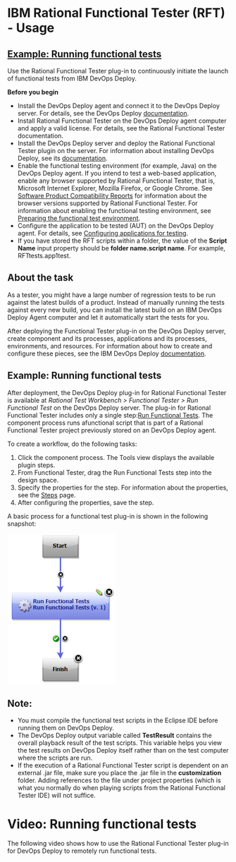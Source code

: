 
# IBM Rational Functional Tester (RFT) - Usage


## [Example: Running functional tests](#component_process_run)

Use the Rational Functional Tester plug-in to continuously initiate the launch of functional tests from IBM DevOps Deploy.

**Before you begin**

* Install the DevOps Deploy agent and connect it to the DevOps Deploy server. For details, see the DevOps Deploy [documentation](http://www-01.ibm.com/support/knowledgecenter/SS4GSP/ucd_welcome.html).
* Install Rational Functional Tester on the DevOps Deploy agent computer and apply a valid license. For details, see the Rational Functional Tester documentation.
* Install the DevOps Deploy server and deploy the Rational Functional Tester plugin on the server. For information about installing DevOps Deploy, see its [documentation](http://www-01.ibm.com/support/knowledgecenter/SS4GSP/ucd_welcome.html).
* Enable the functional testing environment (for example, Java) on the DevOps Deploy agent. If you intend to test a web-based application, enable any browser supported by Rational Functional Tester, that is, Microsoft Internet Explorer, Mozilla Firefox, or Google Chrome. See [Software Product Compatibility Reports](http://www-969.ibm.com/software/reports/compatibility/clarity/index.html) for information about the browser versions supported by Rational Functional Tester. For information about enabling the functional testing environment, see [Preparing the functional test environment](http://www-01.ibm.com/support/knowledgecenter/SSBLQQ_8.6.0/com.ibm.rational.test.ft.doc/topics/t_preparerft.html).
* Configure the application to be tested (AUT) on the DevOps Deploy agent. For details, see [Configuring applications for testing](http://www-01.ibm.com/support/knowledgecenter/SSBLQQ_8.6.0/com.ibm.rational.test.ft.doc/topics/ConfiguringAppsTesting.html).
* If you have stored the RFT scripts within a folder, the value of the **Script Name** input property should be **folder name.script name**. For example, RFTtests.app1test.

## About the task

As a tester, you might have a large number of regression tests to be run against the latest builds of a product. Instead of manually running the tests against every new build, you can install the latest build on an IBM DevOps Deploy Agent computer and let it automatically start the tests for you.

After deploying the Functional Tester plug-in on the DevOps Deploy server, create component and its processes, applications and its processes, environments, and resources. For information about how to create and configure these pieces, see the IBM DevOps Deploy [documentation](http://www.ibm.com/support/knowledgecenter/SS4GSP/ucd_welcome.html).

## Example: Running functional tests

After deployment, the DevOps Deploy plug-in for Rational Functional Tester is available at *Rational Test Workbench > Functional Tester > Run Functional Test* on the DevOps Deploy server. The plug-in for Rational Functional Tester includes only a single step:[Run Functional Tests](https://urbancode.github.io/IBM-UCx-PLUGIN-DOCS-BETA/UCD/RFT-UCD/steps.html/#run_functional_tests "Run Functional Tests"). The component process runs afunctional script that is part of a Rational Functional Tester project previously stored on an DevOps Deploy agent.

To create a workflow, do the following tasks:

1. Click the component process. The Tools view displays the available plugin steps.
2. From Functional Tester, drag the Run Functional Tests step into the design space.
3. Specify the properties for the step. For information about the properties, see the [Steps](https://urbancode.github.io/IBM-UCx-PLUGIN-DOCS-BETA/UCD/RFT-UCD/steps.html) page.
4. After configuring the properties, save the step.

A basic process for a functional test plug-in is shown in the following snapshot:

[![Run functional tests basic flow](media/rft_basic_flow.png)](media/rft_basic_flow.png)

## Note:

* You must compile the functional test scripts in the Eclipse IDE before running them on DevOps Deploy.
* The DevOps Deploy output variable called **TestResult** contains the overall playback result of the test scripts. This variable helps you view the test results on DevOps Deploy itself rather than on the test computer where the scripts are run.
* If the execution of a Rational Functional Tester script is dependent on an external .jar file, make sure you place the .jar file in the **customization** folder. Adding references to the file under project properties (which is what you normally do when playing scripts from the Rational Functional Tester IDE) will not suffice.


Video: Running functional tests
===============================

The following video shows how to use the Rational Functional Tester plug-in for DevOps Deploy to remotely run functional tests.


